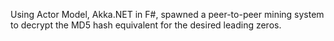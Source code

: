 Using Actor Model, Akka.NET in F#, spawned a peer-to-peer mining system to decrypt the MD5 hash equivalent for the desired leading zeros.
